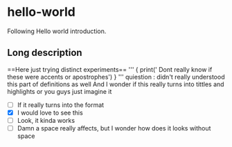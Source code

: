 # hello-world
Following Hello world introduction.

## Long description
==Here just trying distinct
experiments==
'''
{
print(' Dont really know if these were accents or apostrophes')
}
'''
quiestion
: didn't really understood this part of definitions as well
And I wonder if this really turns into tittles and highlights or you guys just imagine it
-[ ] If it really turns into the format
- [X] I would love to see this
- [ ] Look, it kinda works
-[ ] Damn a space really affects, but I wonder how does it looks without space
